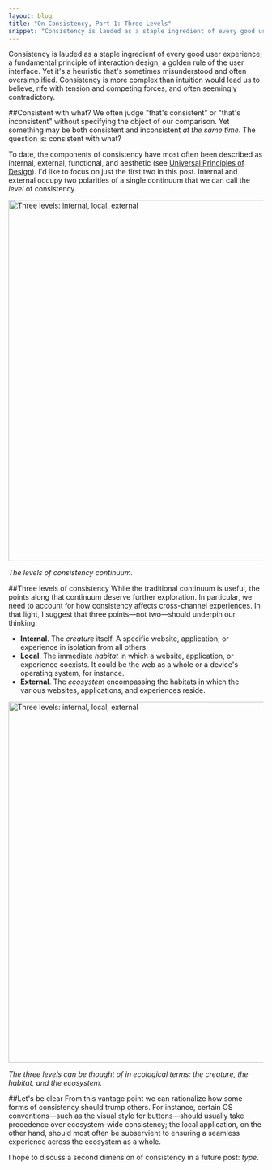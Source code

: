 ```yaml
---
layout: blog
title: "On Consistency, Part 1: Three Levels"
snippet: "Consistency is lauded as a staple ingredient of every good user experience; a fundamental principle of interaction design; a golden rule of the user interface. Yet it's a heuristic that's sometimes misunderstood and often oversimplified. Consistency is more complex than intuition would lead us to believe, rife with tension and competing forces, and often seemingly contradictory."
---
```


Consistency is lauded as a staple ingredient of every good user experience; a fundamental principle of interaction design; a golden rule of the user interface. Yet it's a heuristic that's sometimes misunderstood and often oversimplified. Consistency is more complex than intuition would lead us to believe, rife with tension and competing forces, and often seemingly contradictory.

##Consistent with what?
We often judge "that's consistent" or "that's inconsistent" without specifying the object of our comparison. Yet something may be both consistent and inconsistent *at the same time*. The question is: consistent with what?

To date, the components of consistency have most often been described as internal, external, functional, and aesthetic (see [Universal Principles of Design](http://www.amazon.co.uk/Universal-Principles-Design-Usability-Perception/dp/1592530079)). I'd like to focus on just the first two in this post. Internal and external occupy two polarities of a single continuum that we can call the *level* of consistency.

<img src="http://tylertate.com/resources/images/2012-03-08/continuum.jpg" width="712" class="normal-width" alt="Three levels: internal, local, external" />

*The levels of consistency continuum.*

##Three levels of consistency
While the traditional continuum is useful, the points along that continuum deserve further exploration. In particular, we need to account for how consistency affects cross-channel experiences. In that light, I suggest that three points—not two—should underpin our thinking:

* **Internal**. The *creature* itself. A specific website, application, or experience in isolation from all others.
* **Local**. The immediate *habitat* in which a website, application, or experience coexists. It could be the web as a whole or a device's operating system, for instance.
* **External**. The *ecosystem* encompassing the habitats in which the various websites, applications, and experiences reside.

<img src="http://tylertate.com/resources/images/2012-03-08/ecosystem.jpg" width="712" class="normal-width" alt="Three levels: internal, local, external" />

*The three levels can be thought of in ecological terms: the creature, the habitat, and the ecosystem.*

##Let's be clear
From this vantage point we can rationalize how some forms of consistency should trump others. For instance, certain OS conventions—such as the visual style for buttons—should usually take precedence over ecosystem-wide consistency; the local application, on the other hand, should most often be subservient to ensuring a seamless experience across the ecosystem as a whole.

I hope to discuss a second dimension of consistency in a future post: *type*.